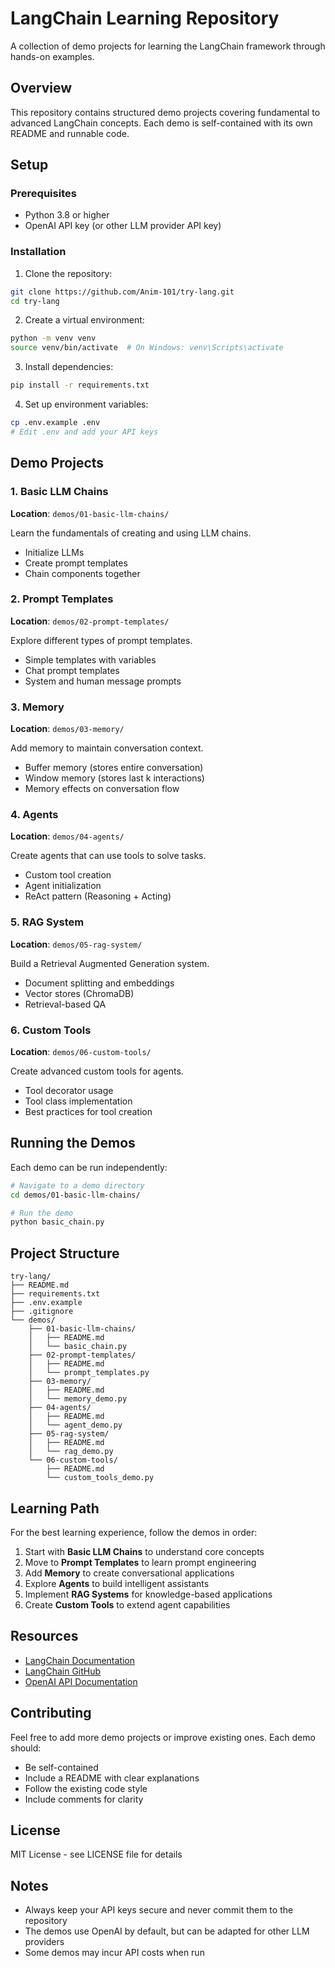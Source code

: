 # LangChain Learning Repository

A collection of demo projects for learning the LangChain framework through hands-on examples.

## Overview

This repository contains structured demo projects covering fundamental to advanced LangChain concepts. Each demo is self-contained with its own README and runnable code.

## Setup

### Prerequisites
- Python 3.8 or higher
- OpenAI API key (or other LLM provider API key)

### Installation

1. Clone the repository:
```bash
git clone https://github.com/Anim-101/try-lang.git
cd try-lang
```

2. Create a virtual environment:
```bash
python -m venv venv
source venv/bin/activate  # On Windows: venv\Scripts\activate
```

3. Install dependencies:
```bash
pip install -r requirements.txt
```

4. Set up environment variables:
```bash
cp .env.example .env
# Edit .env and add your API keys
```

## Demo Projects

### 1. Basic LLM Chains
**Location**: `demos/01-basic-llm-chains/`

Learn the fundamentals of creating and using LLM chains.
- Initialize LLMs
- Create prompt templates
- Chain components together

### 2. Prompt Templates
**Location**: `demos/02-prompt-templates/`

Explore different types of prompt templates.
- Simple templates with variables
- Chat prompt templates
- System and human message prompts

### 3. Memory
**Location**: `demos/03-memory/`

Add memory to maintain conversation context.
- Buffer memory (stores entire conversation)
- Window memory (stores last k interactions)
- Memory effects on conversation flow

### 4. Agents
**Location**: `demos/04-agents/`

Create agents that can use tools to solve tasks.
- Custom tool creation
- Agent initialization
- ReAct pattern (Reasoning + Acting)

### 5. RAG System
**Location**: `demos/05-rag-system/`

Build a Retrieval Augmented Generation system.
- Document splitting and embeddings
- Vector stores (ChromaDB)
- Retrieval-based QA

### 6. Custom Tools
**Location**: `demos/06-custom-tools/`

Create advanced custom tools for agents.
- Tool decorator usage
- Tool class implementation
- Best practices for tool creation

## Running the Demos

Each demo can be run independently:

```bash
# Navigate to a demo directory
cd demos/01-basic-llm-chains/

# Run the demo
python basic_chain.py
```

## Project Structure

```
try-lang/
├── README.md
├── requirements.txt
├── .env.example
├── .gitignore
└── demos/
    ├── 01-basic-llm-chains/
    │   ├── README.md
    │   └── basic_chain.py
    ├── 02-prompt-templates/
    │   ├── README.md
    │   └── prompt_templates.py
    ├── 03-memory/
    │   ├── README.md
    │   └── memory_demo.py
    ├── 04-agents/
    │   ├── README.md
    │   └── agent_demo.py
    ├── 05-rag-system/
    │   ├── README.md
    │   └── rag_demo.py
    └── 06-custom-tools/
        ├── README.md
        └── custom_tools_demo.py
```

## Learning Path

For the best learning experience, follow the demos in order:

1. Start with **Basic LLM Chains** to understand core concepts
2. Move to **Prompt Templates** to learn prompt engineering
3. Add **Memory** to create conversational applications
4. Explore **Agents** to build intelligent assistants
5. Implement **RAG Systems** for knowledge-based applications
6. Create **Custom Tools** to extend agent capabilities

## Resources

- [LangChain Documentation](https://python.langchain.com/)
- [LangChain GitHub](https://github.com/langchain-ai/langchain)
- [OpenAI API Documentation](https://platform.openai.com/docs)

## Contributing

Feel free to add more demo projects or improve existing ones. Each demo should:
- Be self-contained
- Include a README with clear explanations
- Follow the existing code style
- Include comments for clarity

## License

MIT License - see LICENSE file for details

## Notes

- Always keep your API keys secure and never commit them to the repository
- The demos use OpenAI by default, but can be adapted for other LLM providers
- Some demos may incur API costs when run
